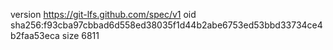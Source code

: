 version https://git-lfs.github.com/spec/v1
oid sha256:f93cba97cbbad6d558ed38035f1d44b2abe6753ed53bbd33734ce4b2faa53eca
size 6811
